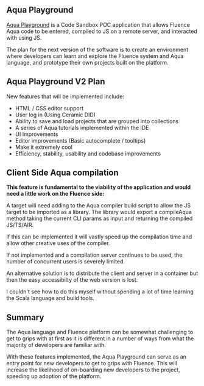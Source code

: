 ## Aqua Playground

[Aqua Playground](https://aqua-explore.web.app/) is a Code Sandbox POC application that allows Fluence Aqua code to be entered, compiled to JS on a remote server, 
and interacted with using JS.

The plan for the next version of the software is to create an environment where developers can learn and explore the Fluence system and Aqua language,
and prototype their own projects built on the platform.

## Aqua Playground V2 Plan

New features that will be implemented include:

* HTML / CSS editor support
* User log in (Using Ceramic DID)
* Ability to save and load projects that are grouped into collections
* A series of Aqua tutorials implemented within the IDE
* UI Improvements
* Editor improvements (Basic autocomplete / tooltips)
* Make it extremely cool
* Efficiency, stability, usability and codebase improvements

## Client Side Aqua compilation

**This feature is fundamental to the viability of the application and would need a little work on the Fluence side:**

A target will need adding to the Aqua compiler build script to allow the JS target to be imported as a library. The library would export a compileAqua 
method taking the current CLI params as input and returning the compiled JS/TS/AIR.

If this can be implemented it will vastly speed up the compilation time and allow other creative uses of the compiler.

If not implemented and a compilation server continues to be used, the number of concurrent users is severely limited.

An alternative solution is to distribute the client and server in a container but then the easy accessibilty of the web version is lost.

I couldn't see how to do this myself without spending a lot of time learning the Scala language and build tools.

## Summary

The Aqua language and Fluence platform can be somewhat challenging to get to grips with at first as it is different in a number of ways from what the
majority of developers are familiar with.

With these features implemented, the Aqua Playground can serve as an entry point for new developers to get to grips with Fluence. This will increase the 
likelihood of on-boarding new developers to the project, speeding up adoption of the platform.

